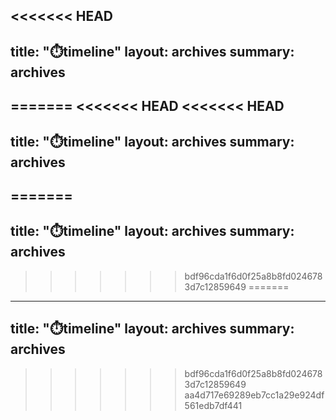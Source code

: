 <<<<<<< HEAD
---
title: "⏱️timeline"
layout: archives
summary: archives
---

=======
<<<<<<< HEAD
<<<<<<< HEAD
---
title: "⏱️timeline"
layout: archives
summary: archives
---

=======
---
title: "⏱️timeline"
layout: archives
summary: archives
---

>>>>>>> bdf96cda1f6d0f25a8b8fd0246783d7c12859649
=======
---
title: "⏱️timeline"
layout: archives
summary: archives
---

>>>>>>> bdf96cda1f6d0f25a8b8fd0246783d7c12859649
>>>>>>> aa4d717e69289eb7cc1a29e924df561edb7df441
